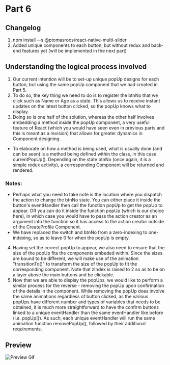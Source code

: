 # Part 6
## Changelog
1. npm install --s @ptomasroos/react-native-multi-slider
2. Added unique components to each button, but without redux and back-end features yet (will be implemented in the next part)

## Understanding the logical process involved
1. Our current intention will be to set-up unique popUp designs for each button, but using the same popUp component that we had created in Part 5.
2. To do so, the key thing we need to do is to register the btnNo that we click such as Name or Age as a state. This allows us to receive instant updates on the latest button clicked, so the popUp knows what to display. 
3. Doing so is one half of the solution, whereas the other half involves embedding a method inside the popUp component, a very useful feature of React (which you would have seen even in previous parts and this is meant as a revision) that allows for greater dynamics in Component designing. 
- To elaborate on how a method is being used, what is usually done (and can be seen) is a method being defined within the class, in this case currentPopUp(). Depending on the state btnNo (once again, it is a simple redux activity), a corresponding Component will be returned and rendered. 

### Notes:
- Perhaps what you need to take note is the location where you dispatch the action to change the btnNo state. You can either place it inside the button's eventHandler then call the function popUp to get the popUp to appear. OR you can do it inside the function popUp (which is our choice here), in which case you would have to pass the action creator as an argument into the function so it has access to the action creator outside of the CreateProfile Component. 
- We have replaced the switch and btnNo from a zero-indexing to one-indexing, so as to leave 0 for when the popUp is empty. 

4. Having set the correct popUp to appear, we also need to ensure that the size of the popUp fits the components embeded within. Since the sizes are bound to be different, we will make use of the animation "transitionTo()" to transform the size of the popUp to fit the corresponding component. Note that zIndex is raised to 2 so as to be on a layer above the main buttons and be clickable. 
5. Now that we are able to display the popUps, we would like to perform a similar process for the reverse - removing the popUp upon confirmation of the details in the component. While removing the popUp does involve the same animations regardless of button clicked, as the various popUps have different number and types of variables that needs to be obtained, it is much more straightforward to have the confirm buttons linked to a unique eventHandler than the same eventHandler like before (i.e. popUp()). As such, each unique eventHandler will run the same animation function removePopUp(), followed by their additional requirements.


## Preview
![Preview Gif](./part6.gif)
